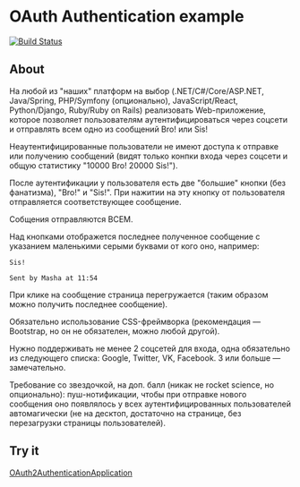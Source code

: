 # OAuth Authentication example

[![Build Status](https://travis-ci.org/spring/spring.svg?branch=develop)](https://travis-ci.org/spring/spring)

## About

На любой из "наших" платформ на выбор (.NET/C#/Core/ASP.NET, Java/Spring, PHP/Symfony (опционально), 
JavaScript/React, Python/Django, Ruby/Ruby on Rails) реализовать Web-приложение, которое позволяет пользователям
аутентифицироваться через соцсети и отправлять всем одно из сообщений Bro! или Sis!

Неаутентифицированные пользователи не имеют доступа к отправке или получению сообщений (видят только конпки входа
через соцсети и общую статистику "10000 Bro! 20000 Sis!").

После аутентификации у пользователя есть две "большие" кнопки (без фанатизма), "Bro!" и "Sis!". 
При нажитии на эту кнопку от пользователя отправляется соответствующее сообщение.

Собщения отправляются ВСЕМ.

Над кнопками отображется последнее полученное сообщение с указанием маленькими серыми буквами от кого оно, например:

```
Sis!

Sent by Masha at 11:54
```

При клике на сообщение страница перегружается (таким образом можно получить последнее сообщение).

Обязательно использование CSS-фреймворка (рекомендация — Bootstrap, но он не обязателен, можно любой другой).

Нужно поддерживать не менее 2 соцсетей для входа, одна обязательно из следующего списка: Google, Twitter, VK, Facebook.
3 или больше — замечательно.

Требование со звездочкой, на доп. балл (никак не rocket science, но опционально): пуш-нотификации, чтобы при отправке 
нового сообщения оно появлялось у всех аутентифицированных пользователей автомагически (не на десктоп, достаточно 
на странице, без перезагрузки страницы пользователей).


## Try it

[OAuth2AuthenticationApplication](https://oauth2-authentication-example.herokuapp.com)





